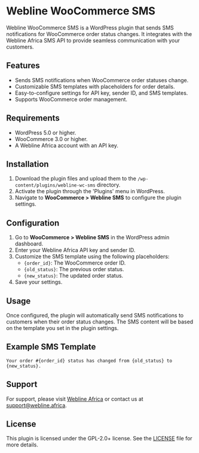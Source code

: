 # Webline WooCommerce SMS

Webline WooCommerce SMS is a WordPress plugin that sends SMS notifications for WooCommerce order status changes. It integrates with the Webline Africa SMS API to provide seamless communication with your customers.

## Features

- Sends SMS notifications when WooCommerce order statuses change.
- Customizable SMS templates with placeholders for order details.
- Easy-to-configure settings for API key, sender ID, and SMS templates.
- Supports WooCommerce order management.

## Requirements

- WordPress 5.0 or higher.
- WooCommerce 3.0 or higher.
- A Webline Africa account with an API key.

## Installation

1. Download the plugin files and upload them to the `/wp-content/plugins/webline-wc-sms` directory.
2. Activate the plugin through the 'Plugins' menu in WordPress.
3. Navigate to **WooCommerce > Webline SMS** to configure the plugin settings.

## Configuration

1. Go to **WooCommerce > Webline SMS** in the WordPress admin dashboard.
2. Enter your Webline Africa API key and sender ID.
3. Customize the SMS template using the following placeholders:
   - `{order_id}`: The WooCommerce order ID.
   - `{old_status}`: The previous order status.
   - `{new_status}`: The updated order status.
4. Save your settings.

## Usage

Once configured, the plugin will automatically send SMS notifications to customers when their order status changes. The SMS content will be based on the template you set in the plugin settings.

## Example SMS Template

```
Your order #{order_id} status has changed from {old_status} to {new_status}.
```

## Support

For support, please visit [Webline Africa](https://webline.africa) or contact us at support@webline.africa.

## License

This plugin is licensed under the GPL-2.0+ license. See the [LICENSE](http://www.gnu.org/licenses/gpl-2.0.txt) file for more details.
